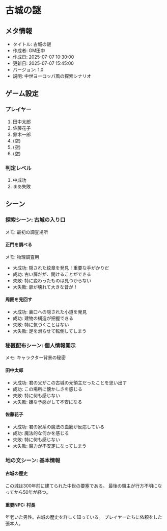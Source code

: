 ﻿# 古城の謎

## メタ情報
- タイトル: 古城の謎
- 作成者: GM田中
- 作成日: 2025-07-07 10:30:00
- 更新日: 2025-07-07 15:45:00
- バージョン: 1.0
- 説明: 中世ヨーロッパ風の探索シナリオ

## ゲーム設定

### プレイヤー
1. 田中太郎
2. 佐藤花子
3. 鈴木一郎
4. (空)
5. (空)
6. (空)

### 判定レベル
1. 中成功
2. まあ失敗

## シーン

### 探索シーン: 古城の入り口
メモ: 最初の調査場所

#### 正門を調べる
メモ: 物理調査用
- 大成功: 隠された紋章を発見！重要な手がかりだ
- 成功: 古い扉だが、開けることができる
- 失敗: 特に変わったものは見つからない
- 大失敗: 扉が壊れて大きな音が！

#### 周囲を見回す
- 大成功: 裏口への隠された小道を発見
- 成功: 建物の構造が把握できる
- 失敗: 特に気づくことはない
- 大失敗: 足を滑らせて転倒してしまう

### 秘匿配布シーン: 個人情報開示
メモ: キャラクター背景の秘密

#### 田中太郎
- 大成功: 君の父がこの古城の元領主だったことを思い出す
- 成功: この場所に懐かしさを感じる
- 失敗: 特に何も感じない
- 大失敗: 嫌な予感がして不安になる

#### 佐藤花子
- 大成功: 君の家系の魔法の血筋が反応している
- 成功: 魔法的な何かを感じる
- 失敗: 特に何も感じない
- 大失敗: 魔力が不安定になってしまう

### 地の文シーン: 基本情報

#### 古城の歴史
この城は300年前に建てられた中世の要塞である。
最後の領主が行方不明になってから50年が経つ。

#### 重要NPC: 村長
年老いた男性。古城の歴史を詳しく知っている。
プレイヤーたちに依頼をした張本人。
